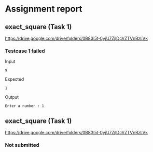 # Assignment report
## exact_square (Task 1)
https://drive.google.com/drive/folders/0B83l5t-0yjU7ZjlDcVZTVnBzLVk

### Testcase 1 failed
Input
```
9
```


Expected
```
1
```


Output
```
Enter a number : 1
```

## exact_square (Task 1)
https://drive.google.com/drive/folders/0B83l5t-0yjU7ZjlDcVZTVnBzLVk

### Not submitted
